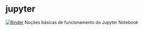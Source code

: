 # jupyter
[![Binder](https://mybinder.org/badge_logo.svg)](https://mybinder.org/v2/gh/ramarquesjr/jupyter/HEAD?filepath=Slide.ipynb)
Noções básicas de funcionamento do Jupyter Notebook
